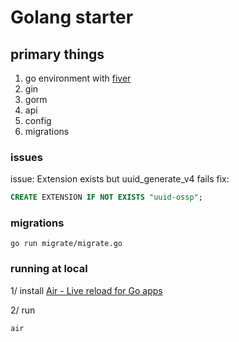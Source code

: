 # Golang starter

## primary things
1. go environment with [fiver](https://github.com/gofiber/fiber)
2. gin
2. gorm
3. api
4. config
5. migrations

### issues
issue: Extension exists but uuid_generate_v4 fails
fix:
```SQL
CREATE EXTENSION IF NOT EXISTS "uuid-ossp";
```

### migrations
```shell
go run migrate/migrate.go
```

### running at local
1/ install [Air - Live reload for Go apps](https://github.com/cosmtrek/air)

2/ run
```shell
air
```